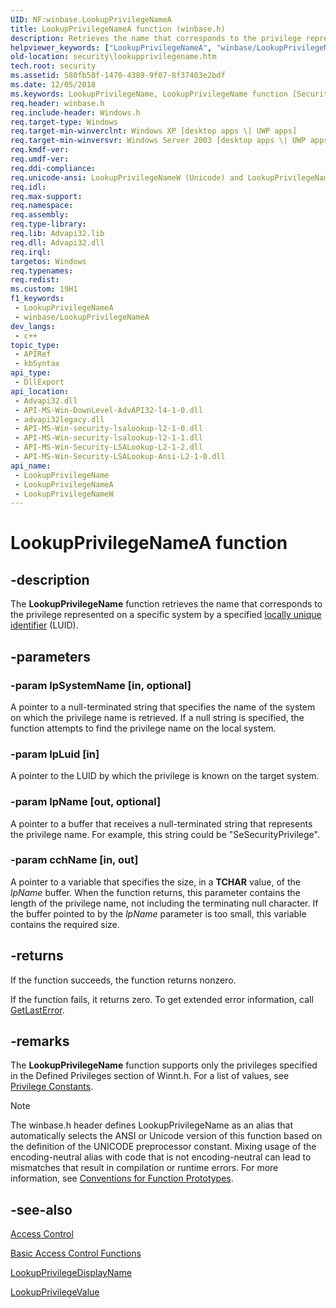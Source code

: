```yaml
---
UID: NF:winbase.LookupPrivilegeNameA
title: LookupPrivilegeNameA function (winbase.h)
description: Retrieves the name that corresponds to the privilege represented on a specific system by a specified locally unique identifier (LUID). (ANSI)
helpviewer_keywords: ["LookupPrivilegeNameA", "winbase/LookupPrivilegeNameA"]
old-location: security\lookupprivilegename.htm
tech.root: security
ms.assetid: 580fb58f-1470-4389-9f07-8f37403e2bdf
ms.date: 12/05/2018
ms.keywords: LookupPrivilegeName, LookupPrivilegeName function [Security], LookupPrivilegeNameA, LookupPrivilegeNameW, _win32_lookupprivilegename, security.lookupprivilegename, winbase/LookupPrivilegeName, winbase/LookupPrivilegeNameA, winbase/LookupPrivilegeNameW
req.header: winbase.h
req.include-header: Windows.h
req.target-type: Windows
req.target-min-winverclnt: Windows XP [desktop apps \| UWP apps]
req.target-min-winversvr: Windows Server 2003 [desktop apps \| UWP apps]
req.kmdf-ver: 
req.umdf-ver: 
req.ddi-compliance: 
req.unicode-ansi: LookupPrivilegeNameW (Unicode) and LookupPrivilegeNameA (ANSI)
req.idl: 
req.max-support: 
req.namespace: 
req.assembly: 
req.type-library: 
req.lib: Advapi32.lib
req.dll: Advapi32.dll
req.irql: 
targetos: Windows
req.typenames: 
req.redist: 
ms.custom: 19H1
f1_keywords:
 - LookupPrivilegeNameA
 - winbase/LookupPrivilegeNameA
dev_langs:
 - c++
topic_type:
 - APIRef
 - kbSyntax
api_type:
 - DllExport
api_location:
 - Advapi32.dll
 - API-MS-Win-DownLevel-AdvAPI32-l4-1-0.dll
 - advapi32legacy.dll
 - API-MS-Win-security-lsalookup-l2-1-0.dll
 - API-MS-Win-security-lsalookup-l2-1-1.dll
 - API-MS-Win-Security-LSALookup-L2-1-2.dll
 - API-MS-Win-Security-LSALookup-Ansi-L2-1-0.dll
api_name:
 - LookupPrivilegeName
 - LookupPrivilegeNameA
 - LookupPrivilegeNameW
---
```


# LookupPrivilegeNameA function


## -description

The <b>LookupPrivilegeName</b> function retrieves the name that corresponds to the privilege represented on a specific system by a specified <a href="/windows/desktop/SecGloss/l-gly">locally unique identifier</a> (LUID).

## -parameters

### -param lpSystemName [in, optional]

A pointer to a null-terminated string that specifies the name of the system on which the privilege name is retrieved. If a null string is specified, the function attempts to find the privilege name on the local system.

### -param lpLuid [in]

A pointer to the LUID by which the privilege is known on the target system.

### -param lpName [out, optional]

A pointer to a buffer that receives a null-terminated string that represents the privilege name. For example, this string could be "SeSecurityPrivilege".

### -param cchName [in, out]

A pointer to a variable that specifies the size, in a <b>TCHAR</b> value, of the <i>lpName</i> buffer. When the function returns, this parameter contains the length of the privilege name, not including the terminating null character. If the buffer pointed to by the <i>lpName</i> parameter is too small, this variable contains the required size.

## -returns

If the function succeeds, the function returns nonzero.
						

If the function fails, it returns zero. To get extended error information, call 
<a href="/windows/desktop/api/errhandlingapi/nf-errhandlingapi-getlasterror">GetLastError</a>.

## -remarks

The <b>LookupPrivilegeName</b> function supports only the privileges specified in the Defined Privileges section of Winnt.h. For a list of values, see <a href="/windows/desktop/SecAuthZ/privilege-constants">Privilege Constants</a>.





> [!NOTE]
> The winbase.h header defines LookupPrivilegeName as an alias that automatically selects the ANSI or Unicode version of this function based on the definition of the UNICODE preprocessor constant. Mixing usage of the encoding-neutral alias with code that is not encoding-neutral can lead to mismatches that result in compilation or runtime errors. For more information, see [Conventions for Function Prototypes](/windows/win32/intl/conventions-for-function-prototypes).

## -see-also

<a href="/windows/desktop/SecAuthZ/access-control">Access Control</a>



<a href="/windows/desktop/SecAuthZ/authorization-functions">Basic Access Control Functions</a>



<a href="/windows/desktop/api/winbase/nf-winbase-lookupprivilegedisplaynamea">LookupPrivilegeDisplayName</a>



<a href="/windows/desktop/api/winbase/nf-winbase-lookupprivilegevaluea">LookupPrivilegeValue</a>
